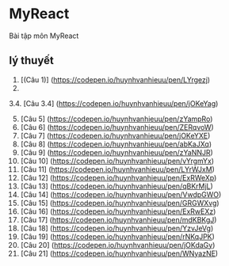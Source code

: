 # MyReact
Bài tập môn MyReact
## lý thuyết
 1. [(Câu 1)] (https://codepen.io/huynhvanhieuu/pen/LYrgezj)
 2. 
3.4. [Câu 3.4] (https://codepen.io/huynhvanhieuu/pen/jOKeYag)

 5. [Câu 5] (https://codepen.io/huynhvanhieuu/pen/zYampRo)
 6. [Câu 6] (https://codepen.io/huynhvanhieuu/pen/ZERqvoW)
 7. [Câu 7] (https://codepen.io/huynhvanhieuu/pen/jOKeYXE)
 8. [Câu 8] (https://codepen.io/huynhvanhieuu/pen/abKaJXq)
 9. [Câu 9] (https://codepen.io/huynhvanhieuu/pen/zYaNNJR)
 10. [Câu 10] (https://codepen.io/huynhvanhieuu/pen/vYrgmYx)
 11. [Câu 11] (https://codepen.io/huynhvanhieuu/pen/LYrWJxM)
 12. [Câu 12] (https://codepen.io/huynhvanhieuu/pen/ExRWeXp)
 13. [Câu 13] (https://codepen.io/huynhvanhieuu/pen/qBKrMjL)
 14. [Câu 14] (https://codepen.io/huynhvanhieuu/pen/VwdpGWO)
 15. [Câu 15] (https://codepen.io/huynhvanhieuu/pen/GRGWXvg)
 16. [Câu 16] (https://codepen.io/huynhvanhieuu/pen/ExRwEXz)
 17. [Câu 17] (https://codepen.io/huynhvanhieuu/pen/mdKBKgJ)
 18. [Câu 18] (https://codepen.io/huynhvanhieuu/pen/YzvJeVg)
 19. [Câu 19] (https://codepen.io/huynhvanhieuu/pen/rNKqJPK)
 20. [Câu 20] (https://codepen.io/huynhvanhieuu/pen/jOKdaGy)
 21. [Câu 21] (https://codepen.io/huynhvanhieuu/pen/WNyazNE)


